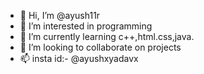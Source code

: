 - 👋 Hi, I’m @ayush11r
- 👀 I’m interested in programming
- 🌱 I’m currently learning c++,html.css,java.
- 💞️ I’m looking to collaborate on projects
- 📫 insta id:- @ayushxyadavx

<!---
ayush11r/ayush11r is a ✨ special ✨ repository because its `README.md` (this file) appears on your GitHub profile.
You can click the Preview link to take a look at your changes.
--->
